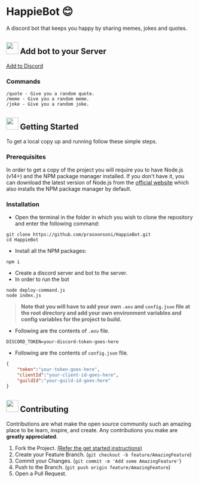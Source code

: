 # HappieBot 😊
A discord bot that keeps you happy by sharing memes, jokes and quotes.

## <img src="https://cdn-icons-png.flaticon.com/512/5968/5968756.png" width="32" height="32"> Add bot to your Server
[Add to Discord](https://discord.com/api/oauth2/authorize?client_id=967518989695746058&permissions=0&scope=bot%20applications.commands)

### Commands
```
/quote - Give you a random quote.
/meme - Give you a random meme.
/joke - Give you a random joke.
```
## <img src="https://cdn.iconscout.com/icon/free/png-512/laptop-user-1-1179329.png" width="32" height="32"> Getting Started
To get a local copy up and running follow these simple steps.
### Prerequisites
In order to get a copy of the project you will require you to have Node.js (v14+) and the NPM package manager installed. If you don't have it, you can download the latest version of Node.js from the [official website](https://nodejs.org/en/download/) which also installs the NPM package manager by default.
### Installation
- Open the terminal in the folder in which you wish to clone the repository and enter the following command:
``` 
git clone https://github.com/prasoonsoni/HappieBot.git
cd HappieBot
```
- Install all the NPM packages:
```
npm i
```
- Create a discord server and bot to the server.
- In order to run the bot
```
node deploy-command.js
node index.js
```

> **Note that you will have to add your own `.env` and `config.json` file at the root directory and add your own environment variables and config variables for the project to build.**

- Following are the contents of `.env` file.
```
DISCORD_TOKEN=your-discord-token-goes-here
```
- Following are the contents of `config.json` file.
```json
{
    "token":"your-token-goes-here",
    "clientId":"your-client-id-goes-here",
    "guildId":"your-guild-id-goes-here"
}
```

## <img src="https://hpe-developer-portal.s3.amazonaws.com/uploads/media/2020/3/git-icon-1788c-1590702885345.png" width=32 height=32> Contributing
Contributions are what make the open source community such an amazing place to be learn, inspire, and create. Any contributions you make are **greatly appreciated**.

1. Fork the Project. [(Refer the get started instructions)](#-getting-started)
2. Create your Feature Branch. (`git checkout -b feature/AmazingFeature`)
3. Commit your Changes. (`git commit -m 'Add some AmazingFeature'`)
4. Push to the Branch. (`git push origin feature/AmazingFeature`)
5. Open a Pull Request.
